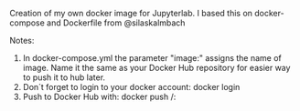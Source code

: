 Creation of my own docker image for Jupyterlab. I based this on docker-compose and Dockerfile from @silaskalmbach

Notes:

1) In docker-compose.yml the parameter "image:" assigns the name of image. Name it the same as your Docker Hub repository for easier way to push it to hub later.
2) Don´t forget to login to your docker account: docker login
3) Push to Docker Hub with: docker push <hub-user>/<repo-name>:<tag> 
